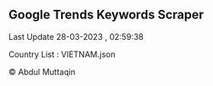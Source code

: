 

## Google Trends Keywords Scraper 
 
Last Update 28-03-2023 , 02:59:38

Country List :
VIETNAM.json



© Abdul Muttaqin 
